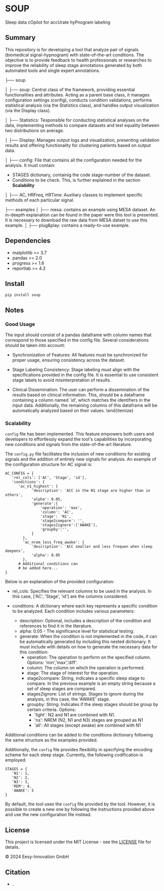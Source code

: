 # SOUP #

Sleep data cOpilot for accUrate hyPnogram labeling

## Summary ##
This repository is for developing a tool that analyze pair  of signals (biomedical signal-hypnogram) with state-of-the-art conditions. The objective is to provide feedback to health professionals or researches to improve the reliability of sleep stage annotations generated by both automated tools and single expert annotations. 

├── soup 

│   ├── soup: Central class of the framework, providing essential functionalities and attributes. Acting as a parent base class, it manages configuration settings (config), conducts condition validations, performs statistical analysis (via the Statistics class), and handles output visualization (via the Display class).

│   ├── Statistics: Tesponsible for conducting statistical analyses on the data, implementing methods to compare datasets and test equality between two distributions on average.

│   ├──  Display: Manages output logs and visualization, presenting validation results and offering functionality for clustering patients based on output data.

│   ├──  config: File that contains all the configuration needed for the analysis. It must contain:
   * STAGES dictionary, containig the code stage-number of the dataset. 
   * Conditions to be check. This, is further explained in the section **Scalability**

│   ├──  AC, HRFreq, HRTime: Auxiliary classes to implement specific methods of each particular signal. 

├── examples
│   ├── mesa: contains an example using MESA dataset. An in-deepth explanation can be found in the paper were this tool is presented. It is necessary to download the raw data from MESA datset to use this example.
│   ├── plug&play: contains a ready-to-use example. 
## Dependencies ##

* matplotlib >= 3.7
* pandas >= 2.0
* progress >= 1.6
* reportlab >= 4.3

## Install ##
```
pip install soup
```

## Notes ##
### Good Usage ###

The input should consist of a pandas dataframe with column names that correspond to those specified in the config file. Several considerations should be taken into account:

* Synchronization of Features: All features must be synchronized for proper usage, ensuring consistency across the dataset.

* Stage Labeling Consistency: Stage labeling must align with the specifications provided in the config file. It is essential to use consistent stage labels to avoid misinterpretation of results.

* Clinical Dissemination: The user can perform a dissemination of the results based on clinical information. This, should be a dataframe containing a column named `id', which matches the identifiers in the input data. Additionally, the remaining columns of this dataframe will be automatically analyzed based on their values.
\end{itemize}


### Scalability ###

`config` file has been implemented. This feature empowers both users and developers to effortlessly expand the tool's capabilities by incorporating new conditions and signals from the state-of-the-art literature.

The `config.py` file facilitates the inclusion of new conditions for existing signals and the addition of entirely new signals for analysis. An example of the configuration structure for AC signal is:

```
AC_CONFIG = {
   'rel_cols': ['AC', 'Stage', 'id'],
   'conditions': {
      'ac_n1_highest': { 
            'description': 'ACC in the N1 stage are higher than in others',
            'alpha': 0.05, 
            'generate':{
                'operation': 'max',
                'column': 'AC', 
                'stage': 'N1',
                'stage2compare': '',
                'stages2ignore':['AWAKE'],
                'groupby':'',
            }
        },
        'ac_nrem_less_freq_awake': { 
            'description': 'ACC smaller and less frequen when sleep deepens',
            'alpha': 0.05
        },
      # Additional conditions can 
      # be added here...
}
```

Below is an explanation of the provided configuration:

* rel_cols: Specifies the relevant columns to be used in the analysis. In this case, ['AC', 'Stage', 'id'] are the columns considered.

* conditions: A dictionary where each key represents a specific condition to be analyzed. Each condition includes various parameters:

   * description: Optional, includes a description of the condition and references to find it in the literature.
   * alpha: 0.05 - The significance level for statistical testing.
   * generate: When the condition is not implemented in the code, it can be automatically generated by including this nested dictionary. It must include with details on how to generate the necessary data for this condition: 
      * operation: The operation to perform on the specified column. Options: 'min','max','diff'.
      * column: The column on which the operation is performed.
      * stage: The stage of interest for the operation.
      * stage2compare: String, indicates a specific sleep stage to compare. In the previous example is an empty string because a set of sleep stages are compared. 
      * stages2ignore: List of strings. Stages to ignore during the analysis, in this case, the 'AWAKE' stage.
      * groupby: String. Indicates if the sleep stages should be group by certain criteria. Options: 
         * 'light': N2 and N1 are combined with N1.
         * 'ns': NREM (N2, N1 and N3) stages are grouped as N1
         * 'all': All stages (except awake) are combined with N1


Additional conditions can be added to the conditions dictionary following the same structure as the examples provided.

Additionally, the `config` file provides flexibility in specifying the encoding scheme for each sleep stage. Currently, the following codification is employed:

```
STAGES = {
   'N1': 1,
   'N2': 2,
   'N3': 3,
   'REM': 4,
   'AWAKE': 5
}
```

By default, the tool uses the `config` file provided by the tool. However, it is possible to create a new one by following the instructions provided above and use the new configuration file instead.



## License ##
This project is licensed under the MIT License - see the [LICENSE](LICENSE.txt) file for details.

© 2024 Eesy-Innovation GmbH

## Citation ## 

* .